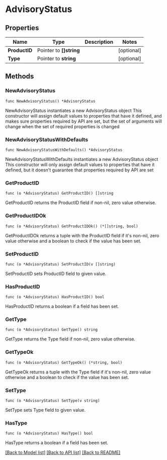 # AdvisoryStatus

## Properties

Name | Type | Description | Notes
------------ | ------------- | ------------- | -------------
**ProductID** | Pointer to **[]string** |  | [optional] 
**Type** | Pointer to **string** |  | [optional] 

## Methods

### NewAdvisoryStatus

`func NewAdvisoryStatus() *AdvisoryStatus`

NewAdvisoryStatus instantiates a new AdvisoryStatus object
This constructor will assign default values to properties that have it defined,
and makes sure properties required by API are set, but the set of arguments
will change when the set of required properties is changed

### NewAdvisoryStatusWithDefaults

`func NewAdvisoryStatusWithDefaults() *AdvisoryStatus`

NewAdvisoryStatusWithDefaults instantiates a new AdvisoryStatus object
This constructor will only assign default values to properties that have it defined,
but it doesn't guarantee that properties required by API are set

### GetProductID

`func (o *AdvisoryStatus) GetProductID() []string`

GetProductID returns the ProductID field if non-nil, zero value otherwise.

### GetProductIDOk

`func (o *AdvisoryStatus) GetProductIDOk() (*[]string, bool)`

GetProductIDOk returns a tuple with the ProductID field if it's non-nil, zero value otherwise
and a boolean to check if the value has been set.

### SetProductID

`func (o *AdvisoryStatus) SetProductID(v []string)`

SetProductID sets ProductID field to given value.

### HasProductID

`func (o *AdvisoryStatus) HasProductID() bool`

HasProductID returns a boolean if a field has been set.

### GetType

`func (o *AdvisoryStatus) GetType() string`

GetType returns the Type field if non-nil, zero value otherwise.

### GetTypeOk

`func (o *AdvisoryStatus) GetTypeOk() (*string, bool)`

GetTypeOk returns a tuple with the Type field if it's non-nil, zero value otherwise
and a boolean to check if the value has been set.

### SetType

`func (o *AdvisoryStatus) SetType(v string)`

SetType sets Type field to given value.

### HasType

`func (o *AdvisoryStatus) HasType() bool`

HasType returns a boolean if a field has been set.


[[Back to Model list]](../README.md#documentation-for-models) [[Back to API list]](../README.md#documentation-for-api-endpoints) [[Back to README]](../README.md)


